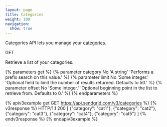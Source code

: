 ```yaml
---
layout: page
title: Categories
weight: 100
navigation:
  show: true
---
```


Categories API lets you manage your [categories]({{root_url}}/User_Guide/Email_Settings/categories.html).

<page-anchor el="h2">
GET
</page-anchor>

Retrieve a list of your categories.

{% parameters get %}
 {% parameter category No 'A string' 'Performs a prefix search on this value.' %}
 {% parameter limit No 'Some integer.' 'Optional field to limit the number of results returned. Defaults to 50.' %}
 {% parameter offset No 'Some integer.' 'Optional beginning point in the list to retrieve from. Defaults to 0.' %}
{% endparameters %}

{% apiv3example get GET https://api.sendgrid.com/v3/categories %}
{% v3response %}
HTTP/1.1 200
[
  {"category": "cat1"},
  {"category": "cat2"},
  {"category": "cat3"},
  {"category": "cat4"},
  {"category": "cat5"}
]
{% endv3response %}
{% endapiv3example %}
